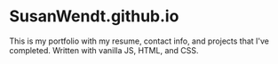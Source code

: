 # SusanWendt.github.io
This is my portfolio with my resume, contact info, and projects that I've completed. Written with vanilla JS, HTML, and CSS. 
